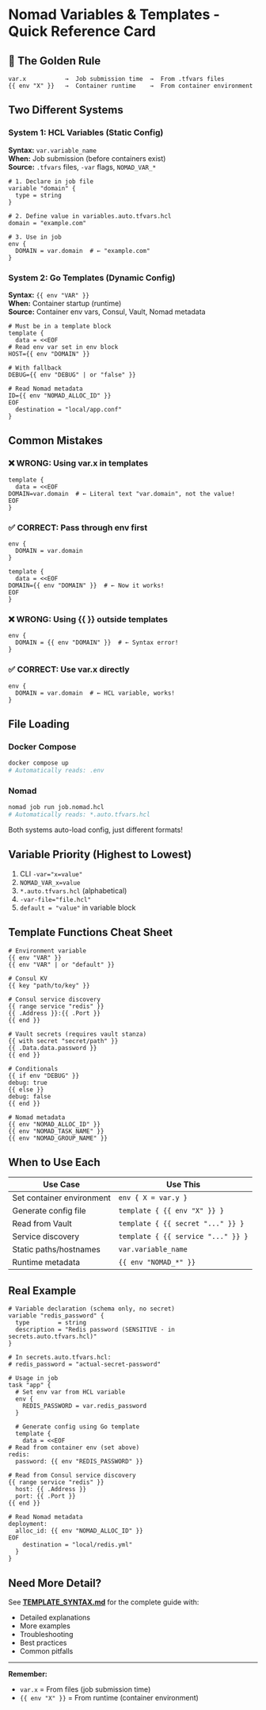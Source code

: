 # Nomad Variables & Templates - Quick Reference Card

## 🔑 The Golden Rule

```
var.x           →  Job submission time  →  From .tfvars files
{{ env "X" }}   →  Container runtime    →  From container environment
```

## Two Different Systems

### System 1: HCL Variables (Static Config)

**Syntax:** `var.variable_name`  
**When:** Job submission (before containers exist)  
**Source:** `.tfvars` files, `-var` flags, `NOMAD_VAR_*`  

```hcl
# 1. Declare in job file
variable "domain" {
  type = string
}

# 2. Define value in variables.auto.tfvars.hcl
domain = "example.com"

# 3. Use in job
env {
  DOMAIN = var.domain  # ← "example.com"
}
```

### System 2: Go Templates (Dynamic Config)

**Syntax:** `{{ env "VAR" }}`  
**When:** Container startup (runtime)  
**Source:** Container env vars, Consul, Vault, Nomad metadata  

```hcl
# Must be in a template block
template {
  data = <<EOF
# Read env var set in env block
HOST={{ env "DOMAIN" }}

# With fallback
DEBUG={{ env "DEBUG" | or "false" }}

# Read Nomad metadata
ID={{ env "NOMAD_ALLOC_ID" }}
EOF
  destination = "local/app.conf"
}
```

## Common Mistakes

### ❌ WRONG: Using var.x in templates
```hcl
template {
  data = <<EOF
DOMAIN=var.domain  # ← Literal text "var.domain", not the value!
EOF
}
```

### ✅ CORRECT: Pass through env first
```hcl
env {
  DOMAIN = var.domain
}

template {
  data = <<EOF
DOMAIN={{ env "DOMAIN" }}  # ← Now it works!
EOF
}
```

### ❌ WRONG: Using {{ }} outside templates
```hcl
env {
  DOMAIN = {{ env "DOMAIN" }}  # ← Syntax error!
}
```

### ✅ CORRECT: Use var.x directly
```hcl
env {
  DOMAIN = var.domain  # ← HCL variable, works!
}
```

## File Loading

### Docker Compose
```bash
docker compose up
# Automatically reads: .env
```

### Nomad
```bash
nomad job run job.nomad.hcl
# Automatically reads: *.auto.tfvars.hcl
```

Both systems auto-load config, just different formats!

## Variable Priority (Highest to Lowest)

1. CLI `-var="x=value"`
2. `NOMAD_VAR_x=value`
3. `*.auto.tfvars.hcl` (alphabetical)
4. `-var-file="file.hcl"`
5. `default = "value"` in variable block

## Template Functions Cheat Sheet

```hcl
# Environment variable
{{ env "VAR" }}
{{ env "VAR" | or "default" }}

# Consul KV
{{ key "path/to/key" }}

# Consul service discovery
{{ range service "redis" }}
{{ .Address }}:{{ .Port }}
{{ end }}

# Vault secrets (requires vault stanza)
{{ with secret "secret/path" }}
{{ .Data.data.password }}
{{ end }}

# Conditionals
{{ if env "DEBUG" }}
debug: true
{{ else }}
debug: false
{{ end }}

# Nomad metadata
{{ env "NOMAD_ALLOC_ID" }}
{{ env "NOMAD_TASK_NAME" }}
{{ env "NOMAD_GROUP_NAME" }}
```

## When to Use Each

| Use Case | Use This |
|----------|----------|
| Set container environment | `env { X = var.y }` |
| Generate config file | `template { {{ env "X" }} }` |
| Read from Vault | `template { {{ secret "..." }} }` |
| Service discovery | `template { {{ service "..." }} }` |
| Static paths/hostnames | `var.variable_name` |
| Runtime metadata | `{{ env "NOMAD_*" }}` |

## Real Example

```hcl
# Variable declaration (schema only, no secret)
variable "redis_password" {
  type        = string
  description = "Redis password (SENSITIVE - in secrets.auto.tfvars.hcl)"
}

# In secrets.auto.tfvars.hcl:
# redis_password = "actual-secret-password"

# Usage in job
task "app" {
  # Set env var from HCL variable
  env {
    REDIS_PASSWORD = var.redis_password
  }
  
  # Generate config using Go template
  template {
    data = <<EOF
# Read from container env (set above)
redis:
  password: {{ env "REDIS_PASSWORD" }}
  
# Read from Consul service discovery
{{ range service "redis" }}
  host: {{ .Address }}
  port: {{ .Port }}
{{ end }}

# Read Nomad metadata
deployment:
  alloc_id: {{ env "NOMAD_ALLOC_ID" }}
EOF
    destination = "local/redis.yml"
  }
}
```

## Need More Detail?

See **[TEMPLATE_SYNTAX.md](TEMPLATE_SYNTAX.md)** for the complete guide with:
- Detailed explanations
- More examples
- Troubleshooting
- Best practices
- Common pitfalls

---

**Remember:** 
- `var.x` = From files (job submission time)
- `{{ env "X" }}` = From runtime (container environment)

